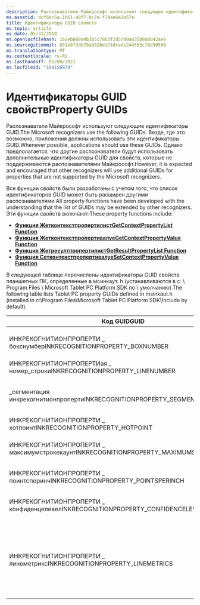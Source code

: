 ```yaml
---
description: Распознаватели Майкрософт используют следующие идентификаторы GUID.
ms.assetid: dcf6bc5a-1b61-48f7-bc7a-f74ae6e2e57e
title: Идентификаторы GUID свойств
ms.topic: article
ms.date: 05/31/2018
ms.openlocfilehash: 1b2eb089a9b3b5c7863f2d57d9a635b9ab042ae6
ms.sourcegitcommit: 831e8f3db78ab820e1710cede244553c70e50500
ms.translationtype: MT
ms.contentlocale: ru-RU
ms.lasthandoff: 01/08/2021
ms.locfileid: "104156874"
---
```

# <a name="property-guids"></a><span data-ttu-id="085d3-103">Идентификаторы GUID свойств</span><span class="sxs-lookup"><span data-stu-id="085d3-103">Property GUIDs</span></span>

<span data-ttu-id="085d3-104">Распознаватели Майкрософт используют следующие идентификаторы GUID.</span><span class="sxs-lookup"><span data-stu-id="085d3-104">The Microsoft recognizers use the following GUIDs.</span></span> <span data-ttu-id="085d3-105">Везде, где это возможно, приложения должны использовать эти идентификаторы GUID.</span><span class="sxs-lookup"><span data-stu-id="085d3-105">Whenever possible, applications should use these GUIDs.</span></span> <span data-ttu-id="085d3-106">Однако предполагается, что другие распознаватели будут использовать дополнительные идентификаторы GUID для свойств, которые не поддерживаются распознавателями Майкрософт.</span><span class="sxs-lookup"><span data-stu-id="085d3-106">However, it is expected and encouraged that other recognizers will use additional GUIDs for properties that are not supported by the Microsoft recognizers.</span></span>

<span data-ttu-id="085d3-107">Все функции свойств были разработаны с учетом того, что список идентификаторов GUID может быть расширен другими распознавателями.</span><span class="sxs-lookup"><span data-stu-id="085d3-107">All property functions have been developed with the understanding that the list of GUIDs may be extended by other recognizers.</span></span> <span data-ttu-id="085d3-108">Эти функции свойств включают:</span><span class="sxs-lookup"><span data-stu-id="085d3-108">These property functions include:</span></span>

-   [<span data-ttu-id="085d3-109">**Функция Жетконтекстпропертилист**</span><span class="sxs-lookup"><span data-stu-id="085d3-109">**GetContextPropertyList Function**</span></span>](/windows/desktop/api/recapis/nf-recapis-getcontextpropertylist)
-   [<span data-ttu-id="085d3-110">**Функция Жетконтекстпропертивалуе**</span><span class="sxs-lookup"><span data-stu-id="085d3-110">**GetContextPropertyValue Function**</span></span>](/windows/desktop/api/recapis/nf-recapis-getcontextpropertyvalue)
-   [<span data-ttu-id="085d3-111">**Функция Жетресултпропертилист**</span><span class="sxs-lookup"><span data-stu-id="085d3-111">**GetResultPropertyList Function**</span></span>](/windows/desktop/api/recapis/nf-recapis-getresultpropertylist)
-   [<span data-ttu-id="085d3-112">**Функция Сетконтекстпропертивалуе**</span><span class="sxs-lookup"><span data-stu-id="085d3-112">**SetContextPropertyValue Function**</span></span>](/windows/desktop/api/recapis/nf-recapis-setcontextpropertyvalue)

<span data-ttu-id="085d3-113">В следующей таблице перечислены идентификаторы GUID свойств планшетных ПК, определенные в мсинкаут. h (устанавливаются в c: \\ Program Files \\ Microsoft Tablet PC Platform SDK по \\ умолчанию).</span><span class="sxs-lookup"><span data-stu-id="085d3-113">The following table lists Tablet PC property GUIDs defined in msinkaut.h (installed in c:\\Program Files\\Microsoft Tablet PC Platform SDK\\Include by default).</span></span>



| <span data-ttu-id="085d3-114">Код GUID</span><span class="sxs-lookup"><span data-stu-id="085d3-114">GUID</span></span>                                                  | <span data-ttu-id="085d3-115">Определение</span><span class="sxs-lookup"><span data-stu-id="085d3-115">Definition</span></span>                                                                                   |
|-------------------------------------------------------|----------------------------------------------------------------------------------------------|
| <span data-ttu-id="085d3-116">ИНКРЕКОГНИТИОНПРОПЕРТИ \_ бокснумбер</span><span class="sxs-lookup"><span data-stu-id="085d3-116">INKRECOGNITIONPROPERTY\_BOXNUMBER</span></span><br/>          | <span data-ttu-id="085d3-117">Индекс альтернативного поля распознавателя в Box Mode</span><span class="sxs-lookup"><span data-stu-id="085d3-117">The recognizer alternate box index in box mode</span></span><br/>                                    |
| <span data-ttu-id="085d3-118">ИНКРЕКОГНИТИОНПРОПЕРТИая \_ номер_строки</span><span class="sxs-lookup"><span data-stu-id="085d3-118">INKRECOGNITIONPROPERTY\_LINENUMBER</span></span><br/>         | <span data-ttu-id="085d3-119">Номер строки</span><span class="sxs-lookup"><span data-stu-id="085d3-119">The line number</span></span><br/>                                                                   |
| <span data-ttu-id="085d3-120">\_сегментация инкрекогнитионпроперти</span><span class="sxs-lookup"><span data-stu-id="085d3-120">INKRECOGNITIONPROPERTY\_SEGMENTATION</span></span><br/>       | <span data-ttu-id="085d3-121">Как распознаватель разделяет слова и символы</span><span class="sxs-lookup"><span data-stu-id="085d3-121">How the recognizer segments words and characters</span></span><br/>                                  |
| <span data-ttu-id="085d3-122">ИНКРЕКОГНИТИОНПРОПЕРТИ \_ хотпоинт</span><span class="sxs-lookup"><span data-stu-id="085d3-122">INKRECOGNITIONPROPERTY\_HOTPOINT</span></span><br/>           | <span data-ttu-id="085d3-123">Горячая точка жеста</span><span class="sxs-lookup"><span data-stu-id="085d3-123">The gesture hot point</span></span><br/>                                                             |
| <span data-ttu-id="085d3-124">ИНКРЕКОГНИТИОНПРОПЕРТИ \_ максимумстрокекаунт</span><span class="sxs-lookup"><span data-stu-id="085d3-124">INKRECOGNITIONPROPERTY\_MAXIMUMSTROKECOUNT</span></span><br/> | <span data-ttu-id="085d3-125">Максимальное число штрихов для сегмента</span><span class="sxs-lookup"><span data-stu-id="085d3-125">Maximum number of strokes for a segment</span></span><br/>                                           |
| <span data-ttu-id="085d3-126">ИНКРЕКОГНИТИОНПРОПЕРТИ \_ поинтсперинч</span><span class="sxs-lookup"><span data-stu-id="085d3-126">INKRECOGNITIONPROPERTY\_POINTSPERINCH</span></span><br/>      | <span data-ttu-id="085d3-127">Метрика "баллы за дюйм"</span><span class="sxs-lookup"><span data-stu-id="085d3-127">The points-per-inch metric</span></span><br/>                                                        |
| <span data-ttu-id="085d3-128">ИНКРЕКОГНИТИОНПРОПЕРТИ \_ конфиденцелевел</span><span class="sxs-lookup"><span data-stu-id="085d3-128">INKRECOGNITIONPROPERTY\_CONFIDENCELEVEL</span></span><br/>    | <span data-ttu-id="085d3-129">[**Достоверность \_**](/windows/win32/api/rectypes/ne-rectypes-confidence_level) Перечисление уровней</span><span class="sxs-lookup"><span data-stu-id="085d3-129">[**CONFIDENCE\_LEVEL**](/windows/win32/api/rectypes/ne-rectypes-confidence_level) enumeration</span></span><br/>                         |
| <span data-ttu-id="085d3-130">ИНКРЕКОГНИТИОНПРОПЕРТИ \_ линеметрикс</span><span class="sxs-lookup"><span data-stu-id="085d3-130">INKRECOGNITIONPROPERTY\_LINEMETRICS</span></span><br/>        | <span data-ttu-id="085d3-131">Сведения для вычисления базовых показателей, заполнение нажатием клавиши или и того, и другого, которые используются в Lattice</span><span class="sxs-lookup"><span data-stu-id="085d3-131">Information for computing baseline, midline, or both, that is used in the lattice</span></span><br/> |



 

 

 





